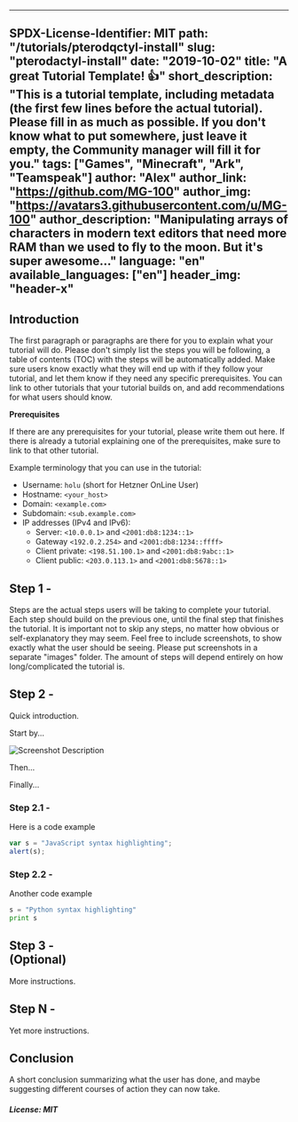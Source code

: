 
---
SPDX-License-Identifier: MIT
path: "/tutorials/pterodqctyl-install"
slug: "pterodactyl-install"
date: "2019-10-02"
title: "A great Tutorial Template! :+1:"
short_description: "This is a tutorial template, including metadata (the first few lines before the actual tutorial). Please fill in as much as possible. If you don't know what to put somewhere, just leave it empty, the Community manager will fill it for you."
tags: ["Games", "Minecraft", "Ark", "Teamspeak"]
author: "Alex"
author_link: "https://github.com/MG-100"
author_img: "https://avatars3.githubusercontent.com/u/MG-100"
author_description: "Manipulating arrays of characters in modern text editors that need more RAM than we used to fly to the moon. But it's super awesome..."
language: "en"
available_languages: ["en"]
header_img: "header-x"
---

## Introduction

The first paragraph or paragraphs are there for you to explain what your tutorial will do. Please don't simply list the steps you will be following, a table of contents (TOC) with the steps will be automatically added.
Make sure users know exactly what they will end up with if they follow your tutorial, and let them know if they need any specific prerequisites.
You can link to other tutorials that your tutorial builds on, and add recommendations for what users should know.

**Prerequisites**

If there are any prerequisites for your tutorial, please write them out here.
If there is already a tutorial explaining one of the prerequisites, make sure to link to that other tutorial.

Example terminology that you can use in the tutorial:

* Username: `holu` (short for Hetzner OnLine User)
* Hostname: `<your_host>`
* Domain: `<example.com>`
* Subdomain: `<sub.example.com>`
* IP addresses (IPv4 and IPv6):
   * Server: `<10.0.0.1>` and `<2001:db8:1234::1>`
   * Gateway `<192.0.2.254>` and `<2001:db8:1234::ffff>`
   * Client private: `<198.51.100.1>` and `<2001:db8:9abc::1>`
   * Client public: `<203.0.113.1>` and `<2001:db8:5678::1>`

## Step 1 - <Summary of Step>

Steps are the actual steps users will be taking to complete your tutorial.
Each step should build on the previous one, until the final step that finishes the tutorial.
It is important not to skip any steps, no matter how obvious or self-explanatory they may seem.
Feel free to include screenshots, to show exactly what the user should be seeing. Please put screenshots in a separate "images" folder.
The amount of steps will depend entirely on how long/complicated the tutorial is.

## Step 2 - <Summary of Step>

Quick introduction.

Start by...

![Screenshot Description](images/screenshot_description.png)

Then...

Finally...

### Step 2.1 - <Summary of Step>

Here is a code example

```javascript
var s = "JavaScript syntax highlighting";
alert(s);
```

### Step 2.2 - <Summary of Step>

Another code example

```python
s = "Python syntax highlighting"
print s
```

## Step 3 - <Summary of Step> (Optional)

More instructions.

## Step N - <Summary of Step>

Yet more instructions.

## Conclusion

A short conclusion summarizing what the user has done, and maybe suggesting different courses of action they can now take.

##### License: MIT

<!--

Contributor's Certificate of Origin

By making a contribution to this project, I certify that:

(a) The contribution was created in whole or in part by me and I have
    the right to submit it under the license indicated in the file; or

(b) The contribution is based upon previous work that, to the best of my
    knowledge, is covered under an appropriate license and I have the
    right under that license to submit that work with modifications,
    whether created in whole or in part by me, under the same license
    (unless I am permitted to submit under a different license), as
    indicated in the file; or

(c) The contribution was provided directly to me by some other person
    who certified (a), (b) or (c) and I have not modified it.

(d) I understand and agree that this project and the contribution are
    public and that a record of the contribution (including all personal
    information I submit with it, including my sign-off) is maintained
    indefinitely and may be redistributed consistent with this project
    or the license(s) involved.

Signed-off-by: [submitter's name and email address here]

-->
